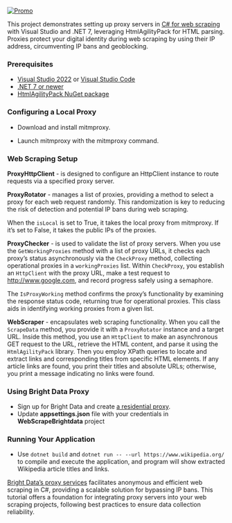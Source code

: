 [![Promo](https://brightdata.com/static/github_promo_15.png?md5=105367-daeb786e)](https://brightdata.com/?promo=github15) 

This project demonstrates setting up proxy servers in [C# for web scraping](https://brightdata.com/blog/how-tos/web-scraping-with-c-sharp) with Visual Studio and .NET 7, leveraging HtmlAgilityPack for HTML parsing. Proxies protect your digital identity during web scraping by using their IP address, circumventing IP bans and geoblocking.
### Prerequisites
-   [Visual Studio 2022](https://visualstudio.microsoft.com/vs/) or [Visual Studio Code](https://code.visualstudio.com/)
-   [.NET 7 or newer](https://dotnet.microsoft.com/en-us/download)
-   [HtmlAgilityPack NuGet package](https://www.nuget.org/packages/HtmlAgilityPack/)
    

### Configuring a Local Proxy

-   Download and install mitmproxy.
    
-   Launch mitmproxy with the mitmproxy command.
    

### Web Scraping Setup

**ProxyHttpClient** - is designed to configure an HttpClient instance to route requests via a specified proxy server.

**ProxyRotator** - manages a list of proxies, providing a method to select a proxy for each web request randomly. This randomization is key to reducing the risk of detection and potential IP bans during web scraping.

When the `isLocal` is set to True, it takes the local proxy from mitmproxy. If it’s set to False, it takes the public IPs of the proxies.

**ProxyChecker** - is used to validate the list of proxy servers. When you use the `GetWorkingProxies` method with a list of proxy URLs, it checks each proxy’s status asynchronously via the `CheckProxy` method, collecting operational proxies in a `workingProxies` list. Within `CheckProxy`, you establish an `HttpClient` with the proxy URL, make a test request to http://www.google.com, and record progress safely using a semaphore.

The `IsProxyWorking` method confirms the proxy’s functionality by examining the response status code, returning true for operational proxies. This class aids in identifying working proxies from a given list.

**WebScraper** - encapsulates web scraping functionality. When you call the `ScrapeData` method, you provide it with a `ProxyRotator` instance and a target URL. Inside this method, you use an `HttpClient` to make an asynchronous GET request to the URL, retrieve the HTML content, and parse it using the `HtmlAgilityPack` library. Then you employ XPath queries to locate and extract links and corresponding titles from specific HTML elements. If any article links are found, you print their titles and absolute URLs; otherwise, you print a message indicating no links were found.

### Using Bright Data Proxy

-   Sign up for Bright Data and create [a residential proxy](https://brightdata.com/proxy-types/residential-proxies).    
-   Update **appsettings.json** file with your credentials in **WebScrapeBrightdata** project
    
### Running Your Application

-   Use `dotnet build` and `dotnet run -- --url https://www.wikipedia.org/` to compile and execute the application, and program will show extracted Wikipedia article titles and links. 

[Bright Data’s proxy services](https://brightdata.com/proxy-types) facilitates anonymous and efficient web scraping in C#, providing a scalable solution for bypassing IP bans. This tutorial offers a foundation for integrating proxy servers into your web scraping projects, following best practices to ensure data collection reliability.
